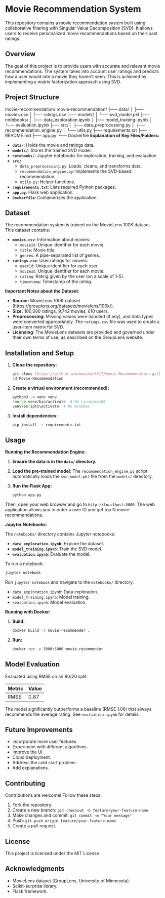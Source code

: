 # Movie Recommendation System

This repository contains a movie recommendation system built using collaborative filtering with Singular Value Decomposition (SVD). It allows users to receive personalized movie recommendations based on their past ratings.

## Overview

The goal of this project is to provide users with accurate and relevant movie recommendations. The system takes into account user ratings and predicts how a user would rate a movie they haven't seen. This is achieved by implementing a matrix factorization approach using SVD.

## Project Structure
movie-recommendation/
movie-recommendation/
├── data/
│   ├── movies.csv
│   ├── ratings.csv
├── models/
│   └── svd_model.pkl
├── notebooks/
│   ├── data_exploration.ipynb
│   ├── model_training.ipynb
│   └── evaluation.ipynb
├── src/
│   ├── data_preprocessing.py
│   ├── recommendation_engine.py
│   └── utils.py
├── requirements.txt
├── README.md
├── app.py
└── Dockerfile
**Explanation of Key Files/Folders:**

*   **`data/`**:  Holds the movie and ratings data.
*   **`models/`**: Stores the trained SVD model.
*   **`notebooks/`**: Jupyter notebooks for exploration, training, and evaluation.
*   **`src/`**:
    *   `data_preprocessing.py`:  Loads, cleans, and transforms data.
    *   `recommendation_engine.py`:  Implements the SVD-based recommendation.
    *   `utils.py`:  Helper functions.
*   **`requirements.txt`**: Lists required Python packages.
*   **`app.py`**: Flask web application.
*    **`Dockerfile`**: Containerizes the application

## Dataset

The recommendation system is trained on the MovieLens 100K dataset. This dataset contains:

*   **`movies.csv`**:  Information about movies:
    *   `movieId`:  Unique identifier for each movie.
    *   `title`:  Movie title.
    *   `genres`:  A pipe-separated list of genres.
*   **`ratings.csv`**:  User ratings for movies:
    *   `userId`: Unique identifier for each user.
    *   `movieId`:  Unique identifier for each movie.
    *   `rating`:  Rating given by the user (on a scale of 1-5).
    *   `timestamp`:  Timestamp of the rating.

**Important Notes about the Dataset:**

*   **Source:** MovieLens 100K dataset (https://grouplens.org/datasets/movielens/100k/).
*   **Size:**  100,000 ratings, 9,742 movies, 610 users.
*   **Preprocessing:**  Missing values were handled (if any), and data types were converted appropriately.  The `ratings.csv` file was used to create a user-item matrix for SVD.
*    **Licensing**: The MovieLens datasets are provided and governed under their own terms of use, as described on the GroupLens website.

## Installation and Setup

1.  **Clone the repository:**

    ```bash
    git clone [https://github.com/manohar6317/Movie-Recommendation.git](https://github.com/manohar6317/Movie-Recommendation.git)
    cd Movie-Recommendation
    ```

2.  **Create a virtual environment (recommended):**

    ```bash
    python3 -m venv venv
    source venv/bin/activate  # On Linux/macOS
    venv\Scripts\activate  # On Windows
    ```

3.  **Install dependencies:**

    ```bash
    pip install -r requirements.txt
    ```

## Usage

**Running the Recommendation Engine:**

1.  **Ensure the data is in the `data/` directory.**
2.  **Load the pre-trained model:** The `recommendation_engine.py` script automatically loads the `svd_model.pkl` file from the `models/` directory.
3.  **Run the Flask App:**

    ```bash
    python app.py
    ```
   Then, open your web browser and go to `http://localhost:5000`.  The web application allows you to enter a user ID and get top N movie recommendations.

**Jupyter Notebooks:**

The `notebooks/` directory contains Jupyter notebooks:

*   **`data_exploration.ipynb`**: Explore the dataset.
*   **`model_training.ipynb`**: Train the SVD model.
*   **`evaluation.ipynb`**: Evaluate the model.

To run a notebook:

```bash
jupyter notebook
```

Run `jupyter notebook` and navigate to the `notebooks/` directory.

*   `data_exploration.ipynb`: Data exploration.
*   `model_training.ipynb`: Model training.
*   `evaluation.ipynb`: Model evaluation.

**Running with Docker:**

1.  **Build:**

    ```bash
    docker build -t movie-recommender .
    ```

2.  **Run:**

    ```bash
    docker run -p 5000:5000 movie-recommender
    ```

## Model Evaluation

Evaluated using RMSE on an 80/20 split:

| Metric | Value |
| ------ | ----- |
| RMSE   | 0.87  |

The model significantly outperforms a baseline (RMSE 1.06) that always recommends the average rating. See `evaluation.ipynb` for details.

## Future Improvements

*   Incorporate more user features.
*   Experiment with different algorithms.
*   Improve the UI.
*   Cloud deployment.
*   Address the cold start problem.
*   Add explanations.

## Contributing

Contributions are welcome!  Follow these steps:

1.  Fork the repository.
2.  Create a new branch: `git checkout -b feature/your-feature-name`
3.  Make changes and commit: `git commit -m "Your message"`
4.  Push: `git push origin feature/your-feature-name`
5.  Create a pull request.

## License

This project is licensed under the MIT License
## Acknowledgments

*   MovieLens dataset (GroupLens, University of Minnesota).
*   Scikit-surprise library.
*   Flask framework.

